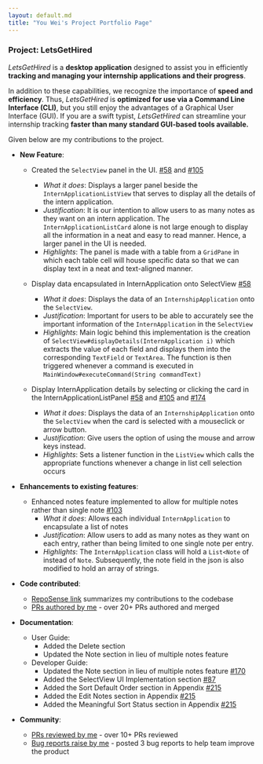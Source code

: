 ```yaml
---
layout: default.md
title: "You Wei's Project Portfolio Page"
---
```


### Project: LetsGetHired

_LetsGetHired_ is a **desktop application** designed to assist you in
efficiently **tracking and managing your
internship applications and their progress**.

In addition to these capabilities, we recognize the importance of **speed and
efficiency**. Thus, _LetsGetHired_ is
**optimized for use via a Command Line Interface (CLI)**, but you still enjoy
the advantages of a Graphical User Interface
(GUI). If you are a swift typist, _LetsGetHired_ can streamline your internship
tracking **faster than many standard
GUI-based tools available.**

Given below are my contributions to the project.

* **New Feature**:
  * Created the `SelectView` panel in the UI.
    [#58](https://github.com/AY2324S1-CS2103T-W17-2/tp/pull/58) and
    [#105](https://github.com/AY2324S1-CS2103T-W17-2/tp/pull/105)
    * _What it does_: Displays a larger panel beside the `InternApplicationListView`
      that serves to display all the details of the intern application.
    * _Justification_: It is our intention to allow users to as many notes as they want
      on an intern application. The `InternApplicationListCard` alone is not large enough to 
      display all the information in a neat and easy to read manner. Hence, a larger panel in
      the UI is needed.
    * _Highlights_: The panel is made with a table from a `GridPane` in which each table 
      cell will house specific data so that we can display text in a neat and text-aligned
      manner.
  
  * Display data encapsulated in InternApplication onto SelectView
    [#58](https://github.com/AY2324S1-CS2103T-W17-2/tp/pull/58)
    * _What it does_: Displays the data of an `InternshipApplication` onto the `SelectView`.
    * _Justification_: Important for users to be able to accurately see the important
      information of the `InternApplication` in the `SelectView`
    * _Highlights_: Main logic behind this implementation is the creation of 
      `SelectView#displayDetails(InternApplication i)` which extracts the value of each field
      and displays them into the corresponding `TextField` or `TextArea`. The function is then
      triggered whenever a command is executed in `MainWindow#executeCommand(String commandText)`

  * Display InternApplication details by selecting or clicking the card in the InternApplicationListPanel
    [#58](https://github.com/AY2324S1-CS2103T-W17-2/tp/pull/80) and
    [#105](https://github.com/AY2324S1-CS2103T-W17-2/tp/pull/105) and
    [#174](https://github.com/AY2324S1-CS2103T-W17-2/tp/pull/174)
    * _What it does_: Displays the data of an `InternshipApplication` onto the `SelectView` when the card is
      selected with a mouseclick or arrow button.
    * _Justification_: Give users the option of using the mouse and arrow keys instead.
    * _Highlights_: Sets a listener function in the `ListView` which calls the appropriate functions
      whenever a change in list cell selection occurs

* **Enhancements to existing features**:
  * Enhanced notes feature implemented to allow for multiple notes rather than single note
    [#103](https://github.com/AY2324S1-CS2103T-W17-2/tp/pull/103)
    * _What it does_: Allows each individual `InternApplication` to encapsulate a list of notes 
    * _Justification_: Allow users to add as many notes as they want on each entry, rather than 
      being limited to one single note per entry.
    * _Highlights_: The `InternApplication` class will hold a `List<Note` of instead of `Note`. 
      Subsequently, the note field in the json is also modified to hold an array of strings. 

* **Code contributed**:
  * [RepoSense link](https://nus-cs2103-ay2324s1.github.io/tp-dashboard/?search=tyouwei&breakdown=true)
    summarizes my contributions to the codebase
  * [PRs authored by me](https://github.com/AY2324S1-CS2103T-W17-2/tp/pulls?q=is%3Apr+author%3Atyouwei) -
    over 20+ PRs authored and merged

* **Documentation**:
  * User Guide:
    * Added the Delete section
    * Updated the Note section in lieu of multiple notes feature
  * Developer Guide:
    * Updated the Note section in lieu of multiple notes feature
      [#170](https://github.com/AY2324S1-CS2103T-W17-2/tp/pull/170)
    * Added the SelectView UI Implementation section
      [#87](https://github.com/AY2324S1-CS2103T-W17-2/tp/pull/87)
    * Added the Sort Default Order section in Appendix
      [#215](https://github.com/AY2324S1-CS2103T-W17-2/tp/pull/215)
    * Added the Edit Notes section in Appendix
      [#215](https://github.com/AY2324S1-CS2103T-W17-2/tp/pull/215)
    * Added the Meaningful Sort Status section in Appendix
      [#215](https://github.com/AY2324S1-CS2103T-W17-2/tp/pull/215)

* **Community**:
  * [PRs reviewed by me](https://github.com/AY2324S1-CS2103T-W17-2/tp/pulls?q=is%3Apr+reviewed-by%3Atyouwei) -
    over 10+ PRs reviewed
  * [Bug reports raise by me](https://github.com/AY2324S1-CS2103T-W17-2/tp/issues?q=is%3Aissue+author%3Atyouwei) -
    posted 3 bug reports to help team improve the product
